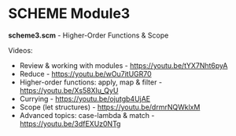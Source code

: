 # SCHEME Module3

**scheme3.scm** - Higher-Order Functions & Scope

Videos:
- Review & working with modules - https://youtu.be/tYX7Nht6pyA  
- Reduce - https://youtu.be/wOu7itUGR70  
- Higher-order functions: apply, map & filter - https://youtu.be/Xs58XIu_QyU  
- Currying - https://youtu.be/ojutgb4UjAE  
- Scope (let structures) - https://youtu.be/drmrNQWklxM  
- Advanced topics: case-lambda & match - https://youtu.be/3dfEXUz0NTg  
